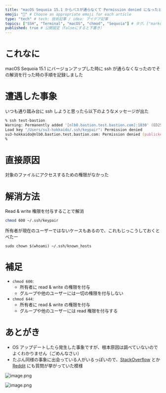 ```yaml
---
title: "macOS Sequoia 15.1 からパスが通らなくて Permission denied になったときの解消手順" # 記事のタイトル
emoji: "🍎" # Choose an appropriate emoji for each article
type: "tech" # tech: 技術記事 / idea: アイデア記事
topics: ["SSH", "Terminal", "macOS", "chmod", "Sequoia"] # タグ。["markdown", "rust", "aws"]のように指定する
published: true # 公開設定（falseにすると下書き）
---
```

# これなに

macOS Sequoia 15.1 にバージョンアップした時に ssh が通らなくなったのでその解消を行った時の手順を記録しました


# 遭遇した事象

いつも通り踏み台に ssh しようと思ったら以下のようなメッセージが出た

```zsh
% ssh test-bastion
Warning: Permanently added '[nlb0.bastion.test.bastion.com]:1030' (ED25519) to the list of known hosts.
Load key "/Users/su3-hokkaido/.ssh/keypair": Permission denied
su3-hokkaido@nlb0.bastion.test.bastion.com: Permission denied (publickey).
% 
```


# 直接原因

対象のファイルにアクセスするための権限がなかった


# 解消方法

Read & write 権限を付与することで解消

```zsh
chmod 600 ~/.ssh/keypair
```

所有者が現在のユーザーではないケースもあるので、これもじっこうしておくとべたー

```
sudo chown $(whoami) ~/.ssh/known_hosts
```


# 補足

- `chmod 600`:
    - 所有者に read & write の権限を付与
    - グループや他のユーザーには一切の権限を付与しない
- `chmod 644`:
    - 所有者に read & write の権限を付与
    - グループや他のユーザーには read 権限を付与する


# あとがき

- OS アップデートしたら発生した事象ですが、根本原因は調べていないのでよくわかりません（ごめんなさい）
- たぶん同様の事象に出会っている人がいるっぽいので、[StackOverflow](https://stackoverflow.com/questions/79213830/how-do-i-get-the-issue-permission-denied-fixed-on-macos-sequoia-15-1
) とか [Reddit](https://www.reddit.com/r/LibreWolf/comments/1gei8ys/cannot_open_librewolf_after_the_latest_macos_151/?rdt=36097) にも質問が挙がっていた模様

![image.png](https://qiita-image-store.s3.ap-northeast-1.amazonaws.com/0/2819748/d4ad3454-4364-9a16-36f8-e9d50401d518.png)

![image.png](https://qiita-image-store.s3.ap-northeast-1.amazonaws.com/0/2819748/6ec57675-681e-6106-5ee5-6fd50cf51067.png)

